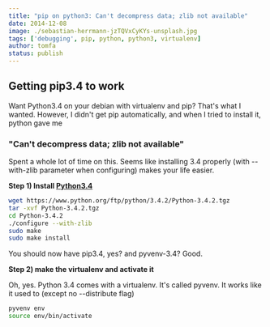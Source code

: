 ```yaml
---
title: "pip on python3: Can't decompress data; zlib not available"
date: 2014-12-08
image: ./sebastian-herrmann-jzTQVxCyKYs-unsplash.jpg
tags: ['debugging', pip, python, python3, virtualenv]
author: tomfa
status: publish
---
```


## Getting pip3.4 to work

Want Python3.4 on your debian with virtualenv and pip? That's what I wanted. However, I didn't get pip automatically, and when I tried to install it, python gave me

### "Can't decompress data; zlib not available"

Spent a whole lot of time on this. Seems like installing 3.4 properly (with --with-zlib parameter when configuring) makes your life easier.

**Step 1) Install [Python3.4](https://www.python.org/downloads/release/python-342/)**

```bash
wget https://www.python.org/ftp/python/3.4.2/Python-3.4.2.tgz
tar -xvf Python-3.4.2.tgz
cd Python-3.4.2
./configure --with-zlib
sudo make
sudo make install
```

You should now have pip3.4, yes? and pyvenv-3.4? Good.

**Step 2) make the virtualenv and activate it**

Oh, yes. Python 3.4 comes with a virtualenv. It's called pyvenv. It works like it used to (except no --distribute flag)

```bash
pyvenv env
source env/bin/activate
```
